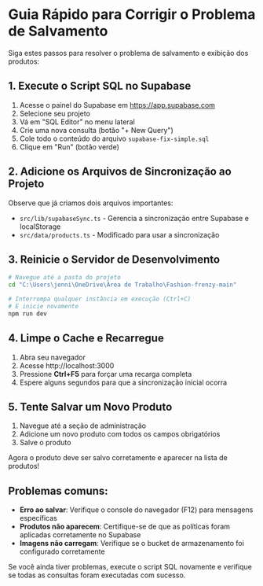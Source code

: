 # Guia Rápido para Corrigir o Problema de Salvamento

Siga estes passos para resolver o problema de salvamento e exibição dos produtos:

## 1. Execute o Script SQL no Supabase

1. Acesse o painel do Supabase em https://app.supabase.com
2. Selecione seu projeto
3. Vá em "SQL Editor" no menu lateral
4. Crie uma nova consulta (botão "+ New Query")
5. Cole todo o conteúdo do arquivo `supabase-fix-simple.sql`
6. Clique em "Run" (botão verde)

## 2. Adicione os Arquivos de Sincronização ao Projeto

Observe que já criamos dois arquivos importantes:

- `src/lib/supabaseSync.ts` - Gerencia a sincronização entre Supabase e localStorage
- `src/data/products.ts` - Modificado para usar a sincronização

## 3. Reinicie o Servidor de Desenvolvimento

```bash
# Navegue até a pasta do projeto
cd "C:\Users\jenni\OneDrive\Área de Trabalho\Fashion-frenzy-main"

# Interrompa qualquer instância em execução (Ctrl+C)
# E inicie novamente
npm run dev
```

## 4. Limpe o Cache e Recarregue

1. Abra seu navegador
2. Acesse http://localhost:3000
3. Pressione **Ctrl+F5** para forçar uma recarga completa
4. Espere alguns segundos para que a sincronização inicial ocorra

## 5. Tente Salvar um Novo Produto

1. Navegue até a seção de administração
2. Adicione um novo produto com todos os campos obrigatórios
3. Salve o produto

Agora o produto deve ser salvo corretamente e aparecer na lista de produtos!

## Problemas comuns:

- **Erro ao salvar**: Verifique o console do navegador (F12) para mensagens específicas
- **Produtos não aparecem**: Certifique-se de que as políticas foram aplicadas corretamente no Supabase
- **Imagens não carregam**: Verifique se o bucket de armazenamento foi configurado corretamente

Se você ainda tiver problemas, execute o script SQL novamente e verifique se todas as consultas foram executadas com sucesso. 